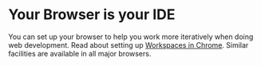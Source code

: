 Your Browser is your IDE
========================

You can set up your browser to help you work more iteratively when doing web development.
Read about setting up [Workspaces in Chrome](https://developer.chrome.com/devtools/docs/workspaces). Similar facilities are available in all major browsers.
